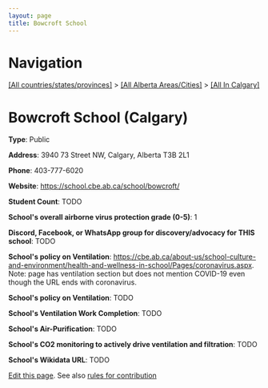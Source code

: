 ```yaml
---
layout: page
title: Bowcroft School
---
```

# Navigation

[[All countries/states/provinces]](../../..) > [[All Alberta Areas/Cities]](../..) > [[All In Calgary]](..)

# Bowcroft School (Calgary)

**Type**: Public

**Address**: 3940 73 Street NW, Calgary, Alberta T3B 2L1

**Phone**: 403-777-6020

**Website**: <https://school.cbe.ab.ca/school/bowcroft/>

**Student Count**: TODO

**School's overall airborne virus protection grade (0-5)**: 1

**Discord, Facebook, or WhatsApp group for discovery/advocacy for THIS school**: TODO

**School's policy on Ventilation**: <https://cbe.ab.ca/about-us/school-culture-and-environment/health-and-wellness-in-school/Pages/coronavirus.aspx>. Note: page has ventilation section but does not mention COVID-19 even though the URL ends with coronavirus.

**School's policy on Ventilation**: TODO

**School's Ventilation Work Completion**: TODO

**School's Air-Purification**: TODO

**School's CO2 monitoring to actively drive ventilation and filtration**: TODO

**School's Wikidata URL**: TODO


[Edit this page](https://github.com/ventilate-schools/AB/edit/main/./Calgary/Bowcroft_School.md). See also [rules for contribution](../../../contribution-rules/)